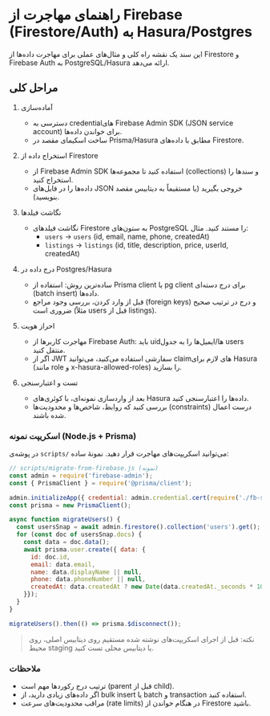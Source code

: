 # راهنمای مهاجرت از Firebase (Firestore/Auth) به Hasura/Postgres

این سند یک نقشه راه کلی و مثال‌های عملی برای مهاجرت داده‌ها از Firestore و Firebase Auth به PostgreSQL/Hasura ارائه می‌دهد.

## مراحل کلی

1. آماده‌سازی
   - دسترسی به credentialهای Firebase Admin SDK (JSON service account) برای خواندن داده‌ها.
   - ساخت اسکیمای مقصد در Prisma/Hasura مطابق با داده‌های Firestore.

2. استخراج داده از Firestore
   - از Firebase Admin SDK استفاده کنید تا مجموعه‌ها (collections) و سندها را استخراج کنید.
   - داده‌ها را در فایل‌های JSON خروجی بگیرید (یا مستقیماً به دیتابیس مقصد بنویسید).

3. نگاشت فیلدها
   - نگاشت فیلدهای Firestore به ستون‌های PostgreSQL را مستند کنید. مثال:
     - `users` -> `users` (id, email, name, phone, createdAt)
     - `listings` -> `listings` (id, title, description, price, userId, createdAt)

4. درج داده در Postgres/Hasura
   - ساده‌ترین روش: استفاده از Prisma client یا pg client برای درج دسته‌ای (batch insert) داده‌ها.
   - قبل از وارد کردن، بررسی وجود مراجع (foreign keys) و درج در ترتیب صحیح ضروری است (مثلاً users قبل از listings).

5. احراز هویت
   - مهاجرت کاربرها از Firebase Auth: باید uidها/ایمیل‌ها را به جدول users منتقل کنید.
   - اگر از JWT سفارشی استفاده می‌کنید، می‌توانید claimهای لازم برای Hasura (مانند role و x-hasura-allowed-roles) را بسازید.

6. تست و اعتبارسنجی
   - بعد از واردسازی نمونه‌ای، با کوئری‌های Hasura داده‌ها را اعتبارسنجی کنید.
   - بررسی کنید که روابط، شاخص‌ها و محدودیت‌ها (constraints) درست اعمال شده باشند.

### اسکریپت نمونه (Node.js + Prisma)

در پوشه‌ی `scripts/` می‌توانید اسکریپت‌های مهاجرت قرار دهید. نمونهٔ ساده:

```js
// scripts/migrate-from-firebase.js (نمونه)
const admin = require('firebase-admin');
const { PrismaClient } = require('@prisma/client');

admin.initializeApp({ credential: admin.credential.cert(require('./fb-service-account.json')) });
const prisma = new PrismaClient();

async function migrateUsers() {
  const usersSnap = await admin.firestore().collection('users').get();
  for (const doc of usersSnap.docs) {
    const data = doc.data();
    await prisma.user.create({ data: {
      id: doc.id,
      email: data.email,
      name: data.displayName || null,
      phone: data.phoneNumber || null,
      createdAt: data.createdAt ? new Date(data.createdAt._seconds * 1000) : new Date()
    }});
  }
}

migrateUsers().then(() => prisma.$disconnect());
```

> نکته: قبل از اجرای اسکریپت‌های نوشته شده مستقیم روی دیتابیس اصلی، روی محیط staging یا دیتابیس محلی تست کنید.

### ملاحظات

- ترتیب درج رکوردها مهم است (parent قبل از child).
- اگر داده‌های زیادی دارید، از bulk insert یا batch و transaction استفاده کنید.
- مراقب محدودیت‌های سرعت (rate limits) در هنگام خواندن از Firestore باشید.


